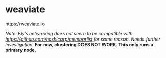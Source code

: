 # weaviate

https://weaviate.io

_Note: Fly's networking does not seem to be compatible with https://github.com/hashicorp/memberlist for some reason. Needs further investigation._ **For now, clustering DOES NOT WORK. This only runs a primary node.**